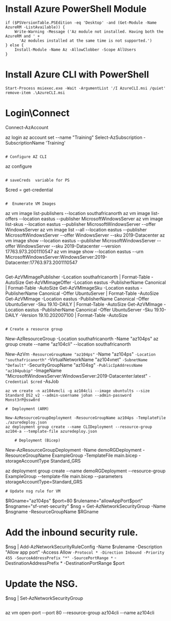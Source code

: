 # Install Azure PowerShell Module
```
if ($PSVersionTable.PSEdition -eq 'Desktop' -and (Get-Module -Name AzureRM -ListAvailable)) {
    Write-Warning -Message ('Az module not installed. Having both the AzureRM and ' +
      'Az modules installed at the same time is not supported.')
} else {
    Install-Module -Name Az -AllowClobber -Scope AllUsers
}
```
# Install Azure CLI with PowerShell
```Invoke-WebRequest -Uri https://aka.ms/installazurecliwindows -OutFile .\AzureCLI.msi
Start-Process msiexec.exe -Wait -ArgumentList '/I AzureCLI.msi /quiet'
remove-item .\AzureCLI.msi
```
# Login\Connect
Connect-AzAccount 

az login
az account set --name "Training"
Select-AzSubscription -SubscriptionName 'Training'     
```

# Configure AZ CLI
```
az configure
```

# saveCreds  variable for PS
```
$cred = get-credential 
```

#  Enumerate VM Images
```
az vm image list-publishers --location southafricanorth
az vm image list-offers --location eastus --publisher MicrosoftWindowsServer
az vm image list-skus --location eastus --publisher MicrosoftWindowsServer --offer WindowsServer
az vm image list --all --location eastus --publisher MicrosoftWindowsServer --offer WindowsServer --sku 2019-Datacenter
az vm image show --location eastus --publisher MicrosoftWindowsServer --offer WindowsServer --sku 2019-Datacenter --version 17763.973.2001110547
az vm image show --location eastus --urn MicrosoftWindowsServer:WindowsServer:2019-Datacenter:17763.973.2001110547
```
```

Get-AzVMImagePublisher -Location southafricanorth | Format-Table -AutoSize
Get-AzVMImageOffer -Location eastus -PublisherName Canonical | Format-Table -AutoSize
Get-AzVMImageSku -Location eastus -PublisherName Canonical -Offer UbuntuServer | Format-Table -AutoSize
Get-AzVMImage -Location eastus -PublisherName Canonical -Offer UbuntuServer -Sku 19.10-DAILY | Format-Table -AutoSize
Get-AzVMImage -Location eastus -PublisherName Canonical -Offer UbuntuServer -Sku 19.10-DAILY -Version 19.10.202007100 | Format-Table -AutoSize
```

# Create a resource group
```
New-AzResourceGroup -Location southafricanorth -Name "az104ps"
az group create --name "az104cli" --location southafricanorth

New-AzVm `
    -ResourceGroupName "az104ps" `
    -Name "az104ps" `
    -Location "southafricanorth" `
    -VirtualNetworkName "az104vnet" `
    -SubnetName "Default" `
    -SecurityGroupName "az104sg" `
    -PublicIpAddressName "az104pubip" `
    -ImageName "MicrosoftWindowsServer:WindowsServer:2019-Datacenter:latest" `
    -Credential $cred `
    -AsJob

    az vm create -n az104vmcli -g az104cli --image ubuntults --size Standard_DS2_v2 --admin-username johan --admin-password Monst3rP@ssw0rd
```
#  Deployment (ARM)
```
    New-AzResourceGroupDeployment -ResourceGroupName az104ps -TemplateFile ./azuredeploy.json    
    az deployment group create --name CLIDeployment --resource-group az104-a --template-file azuredeploy.json
```
    # Deployment (Bicep)
```
New-AzResourceGroupDeployment -Name demoRGDeployment -ResourceGroupName ExampleGroup -TemplateFile main.bicep -storageAccountType Standard_GRS

  az deployment group create --name demoRGDeployment --resource-group ExampleGroup --template-file main.bicep --parameters storageAccountType=Standard_GRS
```
# Update nsg rule for VM
```
$RGname="az104ps"
$port=80
$rulename="allowAppPort$port"
$nsgname="sf-vnet-security"
$nsg = Get-AzNetworkSecurityGroup -Name $nsgname -ResourceGroupName $RGname
# Add the inbound security rule.
$nsg | Add-AzNetworkSecurityRuleConfig -Name $rulename -Description "Allow app port" -Access Allow `
    -Protocol * -Direction Inbound -Priority 455 -SourceAddressPrefix "*" -SourcePortRange * `
    -DestinationAddressPrefix * -DestinationPortRange $port
# Update the NSG.
$nsg | Set-AzNetworkSecurityGroup
```
```
az vm open-port --port 80 --resource-group az104cli --name az104cli
```

